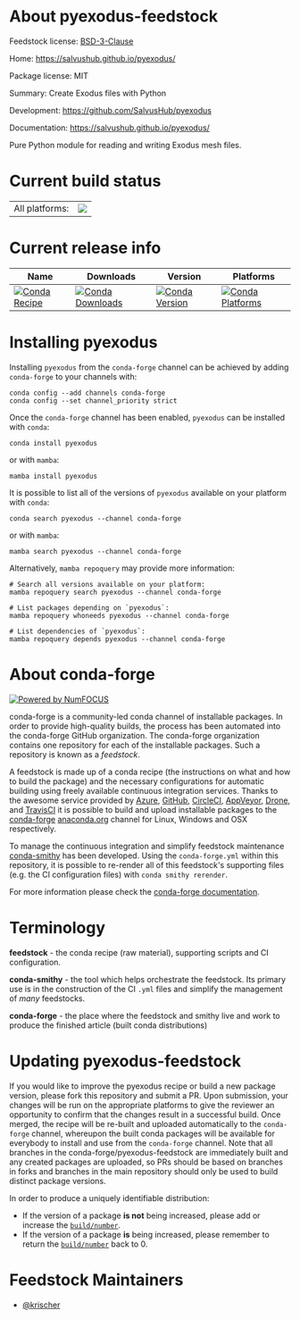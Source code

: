 About pyexodus-feedstock
========================

Feedstock license: [BSD-3-Clause](https://github.com/conda-forge/pyexodus-feedstock/blob/main/LICENSE.txt)

Home: https://salvushub.github.io/pyexodus/

Package license: MIT

Summary: Create Exodus files with Python

Development: https://github.com/SalvusHub/pyexodus

Documentation: https://salvushub.github.io/pyexodus/

Pure Python module for reading and writing Exodus mesh files.


Current build status
====================


<table><tr><td>All platforms:</td>
    <td>
      <a href="https://dev.azure.com/conda-forge/feedstock-builds/_build/latest?definitionId=5134&branchName=main">
        <img src="https://dev.azure.com/conda-forge/feedstock-builds/_apis/build/status/pyexodus-feedstock?branchName=main">
      </a>
    </td>
  </tr>
</table>

Current release info
====================

| Name | Downloads | Version | Platforms |
| --- | --- | --- | --- |
| [![Conda Recipe](https://img.shields.io/badge/recipe-pyexodus-green.svg)](https://anaconda.org/conda-forge/pyexodus) | [![Conda Downloads](https://img.shields.io/conda/dn/conda-forge/pyexodus.svg)](https://anaconda.org/conda-forge/pyexodus) | [![Conda Version](https://img.shields.io/conda/vn/conda-forge/pyexodus.svg)](https://anaconda.org/conda-forge/pyexodus) | [![Conda Platforms](https://img.shields.io/conda/pn/conda-forge/pyexodus.svg)](https://anaconda.org/conda-forge/pyexodus) |

Installing pyexodus
===================

Installing `pyexodus` from the `conda-forge` channel can be achieved by adding `conda-forge` to your channels with:

```
conda config --add channels conda-forge
conda config --set channel_priority strict
```

Once the `conda-forge` channel has been enabled, `pyexodus` can be installed with `conda`:

```
conda install pyexodus
```

or with `mamba`:

```
mamba install pyexodus
```

It is possible to list all of the versions of `pyexodus` available on your platform with `conda`:

```
conda search pyexodus --channel conda-forge
```

or with `mamba`:

```
mamba search pyexodus --channel conda-forge
```

Alternatively, `mamba repoquery` may provide more information:

```
# Search all versions available on your platform:
mamba repoquery search pyexodus --channel conda-forge

# List packages depending on `pyexodus`:
mamba repoquery whoneeds pyexodus --channel conda-forge

# List dependencies of `pyexodus`:
mamba repoquery depends pyexodus --channel conda-forge
```


About conda-forge
=================

[![Powered by
NumFOCUS](https://img.shields.io/badge/powered%20by-NumFOCUS-orange.svg?style=flat&colorA=E1523D&colorB=007D8A)](https://numfocus.org)

conda-forge is a community-led conda channel of installable packages.
In order to provide high-quality builds, the process has been automated into the
conda-forge GitHub organization. The conda-forge organization contains one repository
for each of the installable packages. Such a repository is known as a *feedstock*.

A feedstock is made up of a conda recipe (the instructions on what and how to build
the package) and the necessary configurations for automatic building using freely
available continuous integration services. Thanks to the awesome service provided by
[Azure](https://azure.microsoft.com/en-us/services/devops/), [GitHub](https://github.com/),
[CircleCI](https://circleci.com/), [AppVeyor](https://www.appveyor.com/),
[Drone](https://cloud.drone.io/welcome), and [TravisCI](https://travis-ci.com/)
it is possible to build and upload installable packages to the
[conda-forge](https://anaconda.org/conda-forge) [anaconda.org](https://anaconda.org/)
channel for Linux, Windows and OSX respectively.

To manage the continuous integration and simplify feedstock maintenance
[conda-smithy](https://github.com/conda-forge/conda-smithy) has been developed.
Using the ``conda-forge.yml`` within this repository, it is possible to re-render all of
this feedstock's supporting files (e.g. the CI configuration files) with ``conda smithy rerender``.

For more information please check the [conda-forge documentation](https://conda-forge.org/docs/).

Terminology
===========

**feedstock** - the conda recipe (raw material), supporting scripts and CI configuration.

**conda-smithy** - the tool which helps orchestrate the feedstock.
                   Its primary use is in the construction of the CI ``.yml`` files
                   and simplify the management of *many* feedstocks.

**conda-forge** - the place where the feedstock and smithy live and work to
                  produce the finished article (built conda distributions)


Updating pyexodus-feedstock
===========================

If you would like to improve the pyexodus recipe or build a new
package version, please fork this repository and submit a PR. Upon submission,
your changes will be run on the appropriate platforms to give the reviewer an
opportunity to confirm that the changes result in a successful build. Once
merged, the recipe will be re-built and uploaded automatically to the
`conda-forge` channel, whereupon the built conda packages will be available for
everybody to install and use from the `conda-forge` channel.
Note that all branches in the conda-forge/pyexodus-feedstock are
immediately built and any created packages are uploaded, so PRs should be based
on branches in forks and branches in the main repository should only be used to
build distinct package versions.

In order to produce a uniquely identifiable distribution:
 * If the version of a package **is not** being increased, please add or increase
   the [``build/number``](https://docs.conda.io/projects/conda-build/en/latest/resources/define-metadata.html#build-number-and-string).
 * If the version of a package **is** being increased, please remember to return
   the [``build/number``](https://docs.conda.io/projects/conda-build/en/latest/resources/define-metadata.html#build-number-and-string)
   back to 0.

Feedstock Maintainers
=====================

* [@krischer](https://github.com/krischer/)

